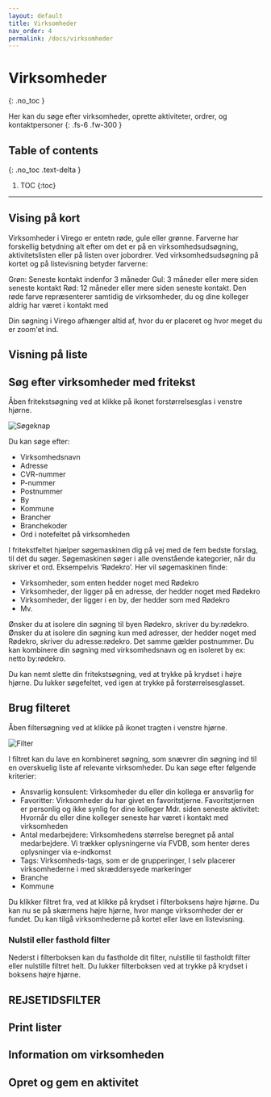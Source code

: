 ```yaml
---
layout: default
title: Virksomheder
nav_order: 4
permalink: /docs/virksomheder
---
```


# Virksomheder
{: .no_toc }


Her kan du søge efter virksomheder, oprette aktiviteter, ordrer, og kontaktpersoner
{: .fs-6 .fw-300 }

## Table of contents
{: .no_toc .text-delta }

1. TOC
{:toc}

---

## Vising på kort

Virksomheder i Virego er entetn røde, gule eller grønne. Farverne har forskellig betydning alt efter om det er på en virksomhedsudsøgning, aktivitetslisten eller på listen over jobordrer. Ved virksomhedsudsøgning på kortet og på listevisning betyder farverne: 

<span class="d-inline-block p-2 mr-1 v-align-middle bg-green-000"></span>Grøn: Seneste kontakt indenfor 3 måneder
<span class="d-inline-block p-2 mr-1 v-align-middle bg-yellow-000"></span>Gul: 3 måneder eller mere siden seneste kontakt
<span class="d-inline-block p-2 mr-1 v-align-middle bg-red-000"></span>Rød: 12 måneder eller mere siden seneste kontakt. Den røde farve repræsenterer samtidig de virksomheder, du og dine kolleger aldrig har været i kontakt med

Din søgning i Virego afhænger altid af, hvor du er placeret og hvor meget du er zoom'et ind.

## Visning på liste

## Søg efter virksomheder med fritekst

Åben fritekstsøgning ved at klikke på ikonet forstørrelsesglas i venstre hjørne.

![Søgeknap](/virego-guide/assets/virksomheder/soegeknap.png "Søgeknap")

Du kan søge efter:

- Virksomhedsnavn
- Adresse 
- CVR-nummer
- P-nummer
- Postnummer
- By
- Kommune
- Brancher 
- Branchekoder 
- Ord i notefeltet på virksomheden 

I fritekstfeltet hjælper søgemaskinen dig på vej med de fem bedste forslag, til dét du søger. Søgemaskinen søger i alle ovenstående kategorier, når du skriver et ord. Eksempelvis ‘Rødekro’. Her vil søgemaskinen finde:

- Virksomheder, som enten hedder noget med Rødekro
- Virksomheder, der ligger på en adresse, der hedder noget med Rødekro
- Virksomheder, der ligger i en by, der hedder som med Rødekro 
- Mv. 

Ønsker du at isolere din søgning til byen Rødekro, skriver du by:rødekro. Ønsker du at isolere din søgning kun med adresser, der hedder noget med Rødekro, skriver du adresse:rødekro. Det samme gælder postnummer. Du kan kombinere din søgning med virksomhedsnavn og en isoleret by ex: netto by:rødekro. 

Du kan nemt slette din fritekstsøgning, ved at trykke på krydset i højre hjørne. Du lukker søgefeltet, ved igen at trykke på forstørrelsesglasset. 

## Brug filteret

Åben filtersøgning ved at klikke på ikonet tragten i venstre hjørne. 

![Filter](/virego-guide/assets/virksomheder/filter.png "Filter")

I filtret kan du lave en kombineret søgning, som snævrer din søgning ind til en overskuelig liste af relevante virksomheder. Du kan søge efter følgende kriterier: 

- Ansvarlig konsulent: Virksomheder du eller din kollega er ansvarlig for 
- Favoritter: Virksomheder du har givet en favoritstjerne. Favoritstjernen er personlig og ikke synlig for dine kolleger 
Mdr. siden seneste aktivitet: Hvornår du eller dine kolleger seneste har været i kontakt med virksomheden
- Antal medarbejdere: Virksomhedens størrelse beregnet på antal medarbejdere. Vi trækker oplysningerne via FVDB, som henter deres oplysninger via e-indkomst 
- Tags: Virksomheds-tags, som er de grupperinger, I selv placerer virksomhederne i med skræddersyede markeringer 
- Branche
- Kommune

Du klikker filtret fra, ved at klikke på krydset i filterboksens højre hjørne. Du kan nu se på skærmens højre hjørne, hvor mange virksomheder der er fundet. Du kan tilgå virksomhederne på kortet eller lave en listevisning. 

### Nulstil eller fasthold filter
Nederst i filterboksen kan du fastholde dit filter, nulstille til fastholdt filter eller nulstille filtret helt. Du lukker filterboksen ved at trykke på krydset i boksens højre hjørne. 

## REJSETIDSFILTER

## Print lister

## Information om virksomheden

## Opret og gem en aktivitet